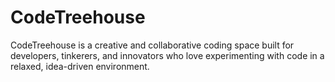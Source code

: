 # CodeTreehouse
CodeTreehouse is a creative and collaborative coding space built for developers, tinkerers, and innovators who love experimenting with code in a relaxed, idea-driven environment. 
